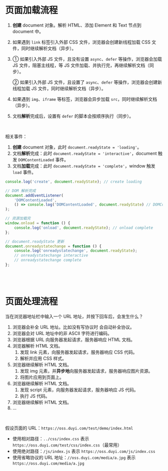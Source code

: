 # 页面加载流程

1. **创建** document 对象。解析 HTML、添加 Element 和 Text 节点到 document 中。

2. 如果遇到 `link` 标签引入外部 CSS 文件，浏览器会创建新线程加载 CSS 文件，同时继续解析文档（异步）。

3. ① 如果引入外部 JS 文件，且没有设置 `async`、`defer` 等操作，浏览器会加载 JS 文件，阻塞主线程，等 JS 文件加载、并执行完，再继续解析文档（同步）。

    ② 如果引入外部 JS 文件，且设置了 `async`、`defer` 等操作，浏览器会创建新线程加载 JS 文件，同时继续解析文档（异步）。

4. 如果遇到 `img`、`iframe` 等标签，浏览器会异步加载 `src`，同时继续解析文档（异步）。

5. 文档**解析**完成后，设置有 `defer` 的脚本会按顺序执行（同步）。

<br>

相关事件：

1.   **创建** document 对象，此时 `document.readyState = 'loading'`。
2.   文档**解析**完成：此时 `document.readyState = 'interactive'`，document 触发 `DOMContentLoaded` 事件。
3.   文档**加载**完成：此时 `document.readyState = 'complete'`，window 触发 `load` 事件。

```js
console.log('create', document.readyState); // create loading

// DOM 解析完成
document.addEventListener(
    'DOMContentLoaded',
    () => console.log('DOMContentLoaded', document.readyState) // DOMContentLoaded interactive
);

// 资源加载完
window.onload = function () {
    console.log('onload', document.readyState); // onload complete
};

// document.readyState 更新
document.onreadystatechange = function () {
    console.log('onreadystatechange', document.readyState);
    // onreadystatechange interactive
    // onreadystatechange complete
};
```

<br><br>

# 页面处理流程

当在浏览器地址栏中输入一个 URL 地址，并按下回车后，会发生什么？

1.   浏览器会补全 URL 地址。比如没有写协议时 会自动补全协议。
2.   浏览器会对 URL 地址中的非 ASCII 字符进行编码。
3.   浏览器根据 URL 向服务器发起请求，服务器响应 HTML 文档。
4.   浏览器解析 HTML 文档。
     1.   发现 link 元素，向服务器发起请求，服务器响应 CSS 代码。
     2.   解析并应用 CSS 样式。
5.   浏览器继续解析 HTML 文档。
     1.   发现 img 元素，并**异步地**向服务器发起请求，服务器响应图片资源。
     2.   将图片应用到页面上。
6.   浏览器继续解析 HTML 文档。
     1.   发现 script 元素，向服务器发起请求，服务器响应 JS 代码。
     2.   执行 JS 代码。
7.   浏览器继续解析 HTML 文档。
8.   ...

<br>

假设页面的 URL：`https://oss.duyi.com/test/demo/index.html`

-   使用相对路径：`../css/index.css` 表示 `https://oss.duyi.com/test/css/index.css`（最常用）
-   使用绝对路径：`/js/index.js` 表示 `https://oss.duyi.com/js/index.css`
-   使用省略协议的 URL 地址：`//oss.duyi.com/media/a.jpg` 表示 `https://oss.duyi.com/media/a.jpg`

<br>
